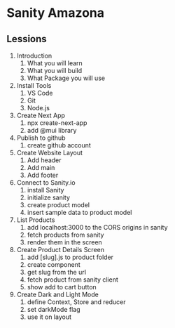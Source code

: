 # Sanity Amazona

## Lessions

1. Introduction
   1. What you will learn
   2. What you will build
   3. What Package you will use
2. Install Tools
   1. VS Code
   2. Git
   3. Node.js
3. Create Next App
   1. npx create-next-app
   2. add @mui library
4. Publish to github
   1. create github account
5. Create Website Layout
   1. Add header
   2. Add main
   3. Add footer
6. Connect to Sanity.io
   1. install Sanity
   2. initialize sanity
   3. create product model
   4. insert sample data to product model
7. List Products
   1. add localhost:3000 to the CORS origins in sanity
   2. fetch products from sanity
   3. render them in the screen
8. Create Product Details Screen
   1. add [slug].js to product folder
   2. create component
   3. get slug from the url
   4. fetch product from sanity client
   5. show add to cart button
9. Create Dark and Light Mode
   1. define Context, Store and reducer
   2. set darkMode flag
   3. use it on layout

